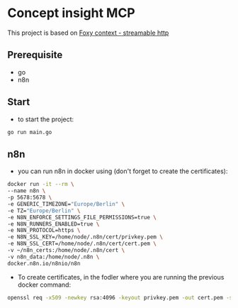 # Concept insight MCP

This project is based on [Foxy context - streamable http](https://github.com/strowk/foxy-contexts/tree/6783020204467a1834d31fc35c9ed247a531bfe8/examples/streamable_http)

## Prerequisite 
- go 
- n8n

## Start
- to start the project:

```bash
go run main.go
```

## n8n
- you can run n8n in docker using (don't forget to create the certificates):
```bash
docker run -it --rm \
--name n8n \
-p 5678:5678 \
-e GENERIC_TIMEZONE="Europe/Berlin" \
-e TZ="Europe/Berlin" \
-e N8N_ENFORCE_SETTINGS_FILE_PERMISSIONS=true \
-e N8N_RUNNERS_ENABLED=true \
-e N8N_PROTOCOL=https \
-e N8N_SSL_KEY=/home/node/.n8n/cert/privkey.pem \
-e N8N_SSL_CERT=/home/node/.n8n/cert/cert.pem \
-v ~/n8n_certs:/home/node/.n8n/cert \
-v n8n_data:/home/node/.n8n \
docker.n8n.io/n8nio/n8n
```
- To create certificates, in the fodler where you are running the previous docker command: 
```bash
openssl req -x509 -newkey rsa:4096 -keyout privkey.pem -out cert.pem -sha256 -days 365 -nodes -subj "/CN=localhost"
```
